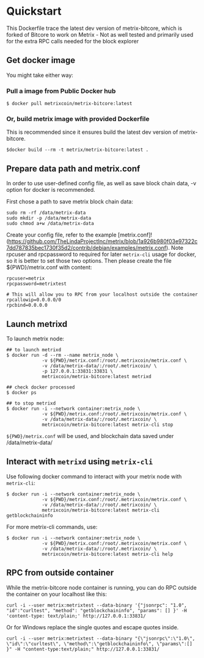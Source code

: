 # Quickstart

This Dockerfile trace the latest dev version of metrix-bitcore, which is forked of Bitcore to work on Metrix - Not as well tested and primarily used for the extra RPC calls needed for the block explorer

## Get docker image

You might take either way:

### Pull a image from Public Docker hub

```
$ docker pull metrixcoin/metrix-bitcore:latest
```

### Or, build metrix image with provided Dockerfile

This is recommended since it ensures build the latest dev version of metrix-bitcore.

```
$docker build --rm -t metrix/metrix-bitcore:latest .
```

## Prepare data path and metrix.conf

In order to use user-defined config file, as well as save block chain data, -v option for docker is recommended.

First chose a path to save metrix block chain data:

```
sudo rm -rf /data/metrix-data
sudo mkdir -p /data/metrix-data
sudo chmod a+w /data/metrix-data
```

Create your config file, refer to the example [metrix.conf]!(https://github.com/TheLindaProjectInc/metrix/blob/1a926b980f03e97322c7dd787835bec1730f35d2/contrib/debian/examples/metrix.conf). Note rpcuser and rpcpassword to required for later `metrix-cli` usage for docker, so it is better to set those two options. Then please create the file ${PWD}/metrix.conf with content:

```
rpcuser=metrix
rpcpassword=metrixtest

# This will allow you to RPC from your localhost outside the container
rpcallowip=0.0.0.0/0
rpcbind=0.0.0.0
```

## Launch metrixd

To launch metrix node:

```
## to launch metrixd
$ docker run -d --rm --name metrix_node \
             -v ${PWD}/metrix.conf:/root/.metrixcoin/metrix.conf \
             -v /data/metrix-data/:/root/.metrixcoin/ \
             -p 127.0.0.1:33831:33831 \
             metrixcoin/metrix-bitcore:latest metrixd

## check docker processed
$ docker ps

## to stop metrixd
$ docker run -i --network container:metrix_node \
             -v ${PWD}/metrix.conf:/root/.metrixcoin/metrix.conf \
             -v /data/metrix-data/:/root/.metrixcoin/ \
             metrixcoin/metrix-bitcore:latest metrix-cli stop
```

`${PWD}/metrix.conf` will be used, and blockchain data saved under /data/metrix-data/

## Interact with `metrixd` using `metrix-cli`

Use following docker command to interact with your metrix node with `metrix-cli`:

```
$ docker run -i --network container:metrix_node \
             -v ${PWD}/metrix.conf:/root/.metrixcoin/metrix.conf \
             -v /data/metrix-data/:/root/.metrixcoin/ \
             metrixcoin/metrix-bitcore:latest metrix-cli getblockchaininfo
```

For more metrix-cli commands, use:

```
$ docker run -i --network container:metrix_node \
             -v ${PWD}/metrix.conf:/root/.metrixcoin/metrix.conf \
             -v /data/metrix-data/:/root/.metrixcoin/ \
             metrixcoin/metrix-bitcore:latest metrix-cli help
```

## RPC from outside container

While the metrix-bitcore node container is running, you can do RPC outside the container on your localhost like this:

```
curl -i --user metrix:metrixtest --data-binary '{"jsonrpc": "1.0", "id":"curltest", "method": "getblockchaininfo", "params": [] }' -H 'content-type: text/plain;' http://127.0.0.1:33831/
```

Or for Windows replace the single quotes and escape quotes inside.

```
curl -i --user metrix:metrixtest --data-binary "{\"jsonrpc\":\"1.0\", \"id\":\"curltest\", \"method\":\"getblockchaininfo\", \"params\":[] }" -H "content-type:text/plain;" http://127.0.0.1:33831/

```